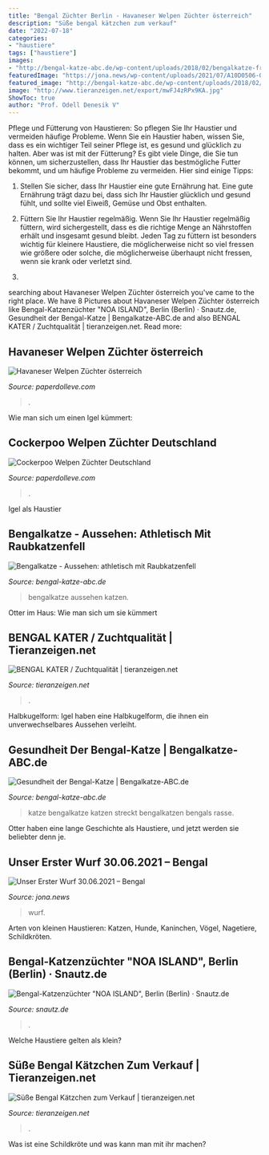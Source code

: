 ```yaml
---
title: "Bengal Züchter Berlin - Havaneser Welpen Züchter österreich"
description: "Süße bengal kätzchen zum verkauf"
date: "2022-07-18"
categories:
- "haustiere"
tags: ["haustiere"]
images:
- "http://bengal-katze-abc.de/wp-content/uploads/2018/02/bengalkatze-freigestellt-c-fayzulin-sergey-www-bigstock-com-bigstock-177821032.jpg"
featuredImage: "https://jona.news/wp-content/uploads/2021/07/A10D0506-093F-43EC-A82F-D02EBB42B32A-1536x1152.jpeg"
featured_image: "http://bengal-katze-abc.de/wp-content/uploads/2018/02/bengalkatze-freigestellt-c-fayzulin-sergey-www-bigstock-com-bigstock-177821032.jpg"
image: "http://www.tieranzeigen.net/export/mwFJ4zRPx9KA.jpg"
ShowToc: true
author: "Prof. Odell Denesik V"
---
```



Pflege und Fütterung von Haustieren: So pflegen Sie Ihr Haustier und vermeiden häufige Probleme.
Wenn Sie ein Haustier haben, wissen Sie, dass es ein wichtiger Teil seiner Pflege ist, es gesund und glücklich zu halten. Aber was ist mit der Fütterung? Es gibt viele Dinge, die Sie tun können, um sicherzustellen, dass Ihr Haustier das bestmögliche Futter bekommt, und um häufige Probleme zu vermeiden. Hier sind einige Tipps:
1. Stellen Sie sicher, dass Ihr Haustier eine gute Ernährung hat. Eine gute Ernährung trägt dazu bei, dass sich Ihr Haustier glücklich und gesund fühlt, und sollte viel Eiweiß, Gemüse und Obst enthalten.

2. Füttern Sie Ihr Haustier regelmäßig. Wenn Sie Ihr Haustier regelmäßig füttern, wird sichergestellt, dass es die richtige Menge an Nährstoffen erhält und insgesamt gesund bleibt. Jeden Tag zu füttern ist besonders wichtig für kleinere Haustiere, die möglicherweise nicht so viel fressen wie größere oder solche, die möglicherweise überhaupt nicht fressen, wenn sie krank oder verletzt sind.

3.

	

		
searching about Havaneser Welpen Züchter österreich you've came to the right place. We have 8 Pictures about Havaneser Welpen Züchter österreich like Bengal-Katzenzüchter &quot;NOA ISLAND&quot;, Berlin (Berlin) · Snautz.de, Gesundheit der Bengal-Katze | Bengalkatze-ABC.de and also BENGAL KATER / Zuchtqualität | tieranzeigen.net. Read more:
		
    
## Havaneser Welpen Züchter österreich

<img loading=lazy src="https://i.pinimg.com/originals/3b/20/07/3b200706a6a3aba1e863d5509b15c7f8.png" onerror="this.onerror=null;this.src='https://tse3.mm.bing.net/th?id=OIP.OyAHBqajq6HoY9VQmxXH-AHaE6&amp;pid=15.1';" alt="Havaneser Welpen Züchter österreich">

_Source: paperdolleve.com_

>. 

	

Wie man sich um einen Igel kümmert:

    
## Cockerpoo Welpen Züchter Deutschland

<img loading=lazy src="https://doodle-hund.de/images/headers/itemid135-id96.jpg" onerror="this.onerror=null;this.src='https://tse1.mm.bing.net/th?id=OIP.Qlt8anGLANr_z4u7EYmIWwHaEo&amp;pid=15.1';" alt="Cockerpoo Welpen Züchter Deutschland">

_Source: paperdolleve.com_

>. 

	

Igel als Haustier

    
## Bengalkatze - Aussehen: Athletisch Mit Raubkatzenfell

<img loading=lazy src="http://bengal-katze-abc.de/wp-content/uploads/2018/02/bengalkatze-freigestellt-c-fayzulin-sergey-www-bigstock-com-bigstock-177821032.jpg" onerror="this.onerror=null;this.src='https://tse1.mm.bing.net/th?id=OIP.ldDXKdJRM4jocLfwKiFziAHaE7&amp;pid=15.1';" alt="Bengalkatze - Aussehen: athletisch mit Raubkatzenfell">

_Source: bengal-katze-abc.de_

>bengalkatze aussehen katzen. 

	

Otter im Haus: Wie man sich um sie kümmert

    
## BENGAL KATER / Zuchtqualität | Tieranzeigen.net

<img loading=lazy src="http://www.tieranzeigen.net/export/mwFJ4zRPx9KA.jpg" onerror="this.onerror=null;this.src='https://tse2.mm.bing.net/th?id=OIP.Rbjuj_4Re8vERwjFIr4T5wHaGo&amp;pid=15.1';" alt="BENGAL KATER / Zuchtqualität | tieranzeigen.net">

_Source: tieranzeigen.net_

>. 

	

Halbkugelform: Igel haben eine Halbkugelform, die ihnen ein unverwechselbares Aussehen verleiht.

    
## Gesundheit Der Bengal-Katze | Bengalkatze-ABC.de

<img loading=lazy src="http://bengal-katze-abc.de/wp-content/uploads/2018/04/bengalkatze-streckt-sich-c-lexx-www-bigstock-com-bigstock-bengal-cat-88703429-e1528791185599.jpg" onerror="this.onerror=null;this.src='https://tse4.mm.bing.net/th?id=OIP.xezgY4VXvV2GNqRbsDriEQHaDf&amp;pid=15.1';" alt="Gesundheit der Bengal-Katze | Bengalkatze-ABC.de">

_Source: bengal-katze-abc.de_

>katze bengalkatze katzen streckt bengalkatzen bengals rasse. 

	

Otter haben eine lange Geschichte als Haustiere, und jetzt werden sie beliebter denn je.

    
## Unser Erster Wurf 30.06.2021 – Bengal

<img loading=lazy src="https://jona.news/wp-content/uploads/2021/07/A10D0506-093F-43EC-A82F-D02EBB42B32A-1536x1152.jpeg" onerror="this.onerror=null;this.src='https://tse3.mm.bing.net/th?id=OIP.60zZnVh9wlhbWa864ItGXgHaFj&amp;pid=15.1';" alt="Unser Erster Wurf 30.06.2021 – Bengal">

_Source: jona.news_

>wurf. 

	

Arten von kleinen Haustieren: Katzen, Hunde, Kaninchen, Vögel, Nagetiere, Schildkröten.

    
## Bengal-Katzenzüchter &quot;NOA ISLAND&quot;, Berlin (Berlin) · Snautz.de

<img loading=lazy src="https://www.snautz.de/bilder/katzen/zuechter/970-0-280x280.jpg" onerror="this.onerror=null;this.src='https://tse2.mm.bing.net/th?id=OIP.3wnL3k9ekJFypD3ppVJGQAAAAA&amp;pid=15.1';" alt="Bengal-Katzenzüchter &quot;NOA ISLAND&quot;, Berlin (Berlin) · Snautz.de">

_Source: snautz.de_

>. 

	

Welche Haustiere gelten als klein?

    
## Süße Bengal Kätzchen Zum Verkauf | Tieranzeigen.net

<img loading=lazy src="https://www.tieranzeigen.net/export/jRh7frTzPxSQ.jpg" onerror="this.onerror=null;this.src='https://tse2.mm.bing.net/th?id=OIP.7gHnfzDSrnznUg5RDwDCDgHaFS&amp;pid=15.1';" alt="Süße Bengal Kätzchen zum Verkauf | tieranzeigen.net">

_Source: tieranzeigen.net_

>. 

	

Was ist eine Schildkröte und was kann man mit ihr machen?

